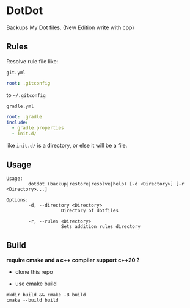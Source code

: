 # DotDot

Backups My Dot files. (New Edition write with cpp)

## Rules

Resolve rule file like:

`git.yml`

```yaml
root: .gitconfig
```

to `~/.gitconfig`

`gradle.yml`

```yaml
root: .gradle
include:
  - gradle.properties
  - init.d/
```
like `init.d/` is a directory, or else it will be a file.

## Usage

```
Usage:
        dotdot (backup|restore|resolve|help) [-d <Directory>] [-r <Directory>...]

Options:
        -d, --directory <Directory>
                    Directory of dotfiles

        -r, --rules <Directory>
                    Sets addition rules directory

```

## Build

**require cmake and a c++ compiler support c++20 ?**

- clone this repo

- use cmake build

```shell script
mkdir build && cmake -B build
cmake --build build
```
